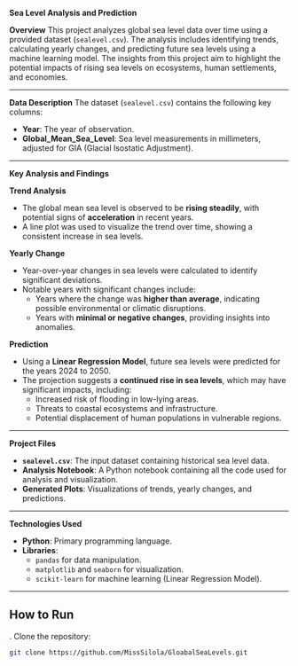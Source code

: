 **Sea Level Analysis and Prediction**

 **Overview**
This project analyzes global sea level data over time using a provided dataset (`sealevel.csv`). The analysis includes identifying trends, calculating yearly changes, and predicting future sea levels using a machine learning model. The insights from this project aim to highlight the potential impacts of rising sea levels on ecosystems, human settlements, and economies.

---

**Data Description**
The dataset (`sealevel.csv`) contains the following key columns:
- **Year**: The year of observation.
- **Global_Mean_Sea_Level**: Sea level measurements in millimeters, adjusted for GIA (Glacial Isostatic Adjustment).

---

 **Key Analysis and Findings**

 **Trend Analysis**
- The global mean sea level is observed to be **rising steadily**, with potential signs of **acceleration** in recent years.
- A line plot was used to visualize the trend over time, showing a consistent increase in sea levels.

 **Yearly Change**
- Year-over-year changes in sea levels were calculated to identify significant deviations.
- Notable years with significant changes include:
  - Years where the change was **higher than average**, indicating possible environmental or climatic disruptions.
  - Years with **minimal or negative changes**, providing insights into anomalies.

 **Prediction**
- Using a **Linear Regression Model**, future sea levels were predicted for the years 2024 to 2050.
- The projection suggests a **continued rise in sea levels**, which may have significant impacts, including:
  - Increased risk of flooding in low-lying areas.
  - Threats to coastal ecosystems and infrastructure.
  - Potential displacement of human populations in vulnerable regions.

---

 **Project Files**
- **`sealevel.csv`**: The input dataset containing historical sea level data.
- **Analysis Notebook**: A Python notebook containing all the code used for analysis and visualization.
- **Generated Plots**: Visualizations of trends, yearly changes, and predictions.

---

 **Technologies Used**
- **Python**: Primary programming language.
- **Libraries**:
  - `pandas` for data manipulation.
  - `matplotlib` and `seaborn` for visualization.
  - `scikit-learn` for machine learning (Linear Regression Model).

---

## **How to Run**
.  Clone the repository:
   ```bash
   git clone https://github.com/MissSilola/GloabalSeaLevels.git
